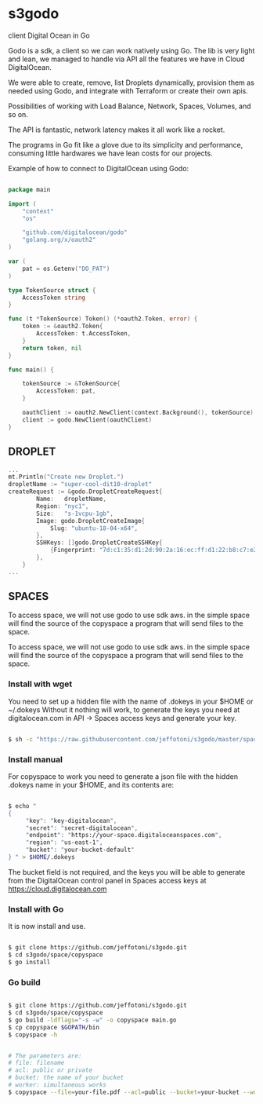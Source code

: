 # s3godo

client Digital Ocean in Go

Godo is a sdk, a client so we can work natively using Go.
The lib is very light and lean, we managed to handle via API all the features we have in Cloud DigitalOcean.

We were able to create, remove, list Droplets dynamically, provision them as needed using Godo, and integrate with Terraform or create their own apis.

Possibilities of working with Load Balance, Network, Spaces, Volumes, and so on.

The API is fantastic, network latency makes it all work like a rocket.

The programs in Go fit like a glove due to its simplicity and performance, consuming little hardwares we have lean costs for our projects.


Example of how to connect to DigitalOcean using Godo:

```go

package main

import (
	"context"
	"os"

	"github.com/digitalocean/godo"
	"golang.org/x/oauth2"
)

var (
	pat = os.Getenv("DO_PAT")
)

type TokenSource struct {
	AccessToken string
}

func (t *TokenSource) Token() (*oauth2.Token, error) {
	token := &oauth2.Token{
		AccessToken: t.AccessToken,
	}
	return token, nil
}

func main() {

	tokenSource := &TokenSource{
		AccessToken: pat,
	}

	oauthClient := oauth2.NewClient(context.Background(), tokenSource)
	client := godo.NewClient(oauthClient)
}
```
## DROPLET

```go
...
mt.Println("Create new Droplet.")
dropletName := "super-cool-dit10-droplet"
createRequest := &godo.DropletCreateRequest{
		Name:   dropletName,
		Region: "nyc1",
		Size:   "s-1vcpu-1gb",
		Image: godo.DropletCreateImage{
			Slug: "ubuntu-18-04-x64",
		},
		SSHKeys: []godo.DropletCreateSSHKey{
			{Fingerprint: "7d:c1:35:d1:2d:90:2a:16:ec:ff:d1:22:b8:c7:e2:27"},
		},
	}
...
```

## SPACES
To access space, we will not use godo to use sdk aws.
in the simple space will find the source of the copyspace a program that will send files to the space.


To access space, we will not use godo to use sdk aws.
in the simple space will find the source of the copyspace a program that will send files to the space.


### Install with wget

You need to set up a hidden file with the name of .dokeys in your $HOME or ~/.dokeys
Without it nothing will work, to generate the keys you need at 
digitalocean.com in API -> Spaces access keys and generate your key.

```bash

$ sh -c "https://raw.githubusercontent.com/jeffotoni/s3godo/master/spaces/copyspace/v1/install.sh -O -)""

```

### Install manual

For copyspace to work you need to generate a json file with the hidden .dokeys name in your $HOME, and its contents are:

```bash

$ echo "
{
     "key": "key-digitalocean",
     "secret": "secret-digitalocean",
     "endpoint": "https://your-space.digitaloceanspaces.com",
     "region": "us-east-1",
     "bucket": "your-bucket-default"
} " > $HOME/.dokeys

```

The bucket field is not required, and the keys you will be able to generate from the DigitalOcean control panel in Spaces access keys at https://cloud.digitalocean.com

### Install with Go
It is now install and use.

```bash

$ git clone https://github.com/jeffotoni/s3godo.git
$ cd s3godo/space/copyspace
$ go install

```

### Go build

```bash

$ git clone https://github.com/jeffotoni/s3godo.git
$ cd s3godo/space/copyspace
$ go build -ldflags="-s -w" -o copyspace main.go
$ cp copyspace $GOPATH/bin
$ copyspace -h

```

```bash

# The parameters are:
# file: filename
# acl: public or private
# bucket: the name of your bucket
# worker: simultaneous works
$ copyspace --file=your-file.pdf --acl=public --bucket=your-bucket --worker=100

```
